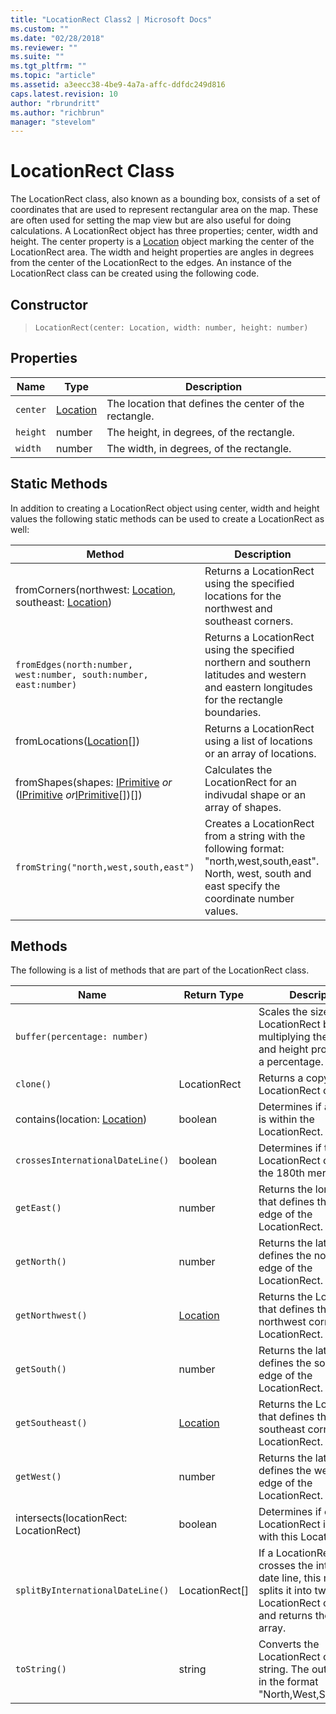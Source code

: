 ```yaml
---
title: "LocationRect Class2 | Microsoft Docs"
ms.custom: ""
ms.date: "02/28/2018"
ms.reviewer: ""
ms.suite: ""
ms.tgt_pltfrm: ""
ms.topic: "article"
ms.assetid: a3eecc38-4be9-4a7a-affc-ddfdc249d816
caps.latest.revision: 10
author: "rbrundritt"
ms.author: "richbrun"
manager: "stevelom"
---
```

# LocationRect Class
The LocationRect class, also known as a bounding box, consists of a set of coordinates that are used to represent rectangular area on the map. These are often used for setting the map view but are also useful for doing calculations. A LocationRect object has three properties; center, width and height. The center property is a [Location](../v8-web-control/location-class.md) object marking the center of the LocationRect area. The width and height properties are angles in degrees from the center of the LocationRect to the edges. An instance of the LocationRect class can be created using the following code. 

## Constructor

> `LocationRect(center: Location, width: number, height: number)`

## Properties

Name          | Type         | Description
------------- | ------------ | --------------------
`center`      | [Location](../v8-web-control/location-class.md)     | The location that defines the center of the rectangle.
`height`      | number       | The height, in degrees, of the rectangle.
`width`       | number       | The width, in degrees, of the rectangle.

## Static Methods

In addition to creating a LocationRect object using center, width and height values the following static methods can be used to create a LocationRect as well:

Method                                                              | Description
------------------------------------------------------------------- | ----------------------
fromCorners(northwest: [Location](../v8-web-control/location-class.md), southeast: [Location](../v8-web-control/location-class.md))             | Returns a LocationRect using the specified locations for the northwest and southeast corners.
`fromEdges(north:number, west:number, south:number, east:number)`   | Returns a LocationRect using the specified northern and southern latitudes and western and eastern longitudes for the rectangle boundaries.
fromLocations([Location](../v8-web-control/location-class.md)\[\])                                         | Returns a LocationRect using a list of locations or an array of locations.
fromShapes(shapes: [IPrimitive](../v8-web-control/iprimitive-class.md) _or_ ([IPrimitive](../v8-web-control/iprimitive-class.md) _or_[IPrimitive](../v8-web-control/iprimitive-class.md)\[\])\[\]) | Calculates the LocationRect for an indivudal shape or an array of shapes.
`fromString("north,west,south,east")`                               | Creates a LocationRect from a string with the following format: "north,west,south,east". North, west, south and east specify the coordinate number values.

## Methods

The following is a list of methods that are part of the LocationRect class.

Name                                 | Return Type          | Description
------------------------------------ | -------------------- | ----------------------------
`buffer(percentage: number)`         |                      | Scales the size of a LocationRect by multiplying the width and height properties by a percentage.
`clone()`                            | LocationRect         | Returns a copy of the LocationRect object.
contains(location: [Location](../v8-web-control/location-class.md))                         | boolean              | Determines if a Location is within the LocationRect.
`crossesInternationalDateLine()`     | boolean              | Determines if the LocationRect crosses the 180th meridian.
`getEast()`                          | number               | Returns the longitude that defines the eastern edge of the LocationRect.
`getNorth()`                         | number               | Returns the latitude that defines the northern edge of the LocationRect.
`getNorthwest()`                     | [Location](../v8-web-control/location-class.md)             | Returns the Location that defines the northwest corner of the LocationRect.
`getSouth()`                         | number               | Returns the latitude that defines the southern edge of the LocationRect.
`getSoutheast()`                     | [Location](../v8-web-control/location-class.md)             | Returns the Location that defines the southeast corner of the LocationRect.
`getWest()`                          | number               | Returns the latitude that defines the western edge of the LocationRect.
intersects(locationRect: LocationRect)                       | boolean              | Determines if one LocationRect intersects with this LocationRect.
`splitByInternationalDateLine()`     | LocationRect[]       | If a LocationRect crosses the international date line, this method splits it into two LocationRect objects and returns them as an array.
`toString()`                         | string               | Converts the LocationRect object to a string. The output will be in the format "North,West,South,East".
